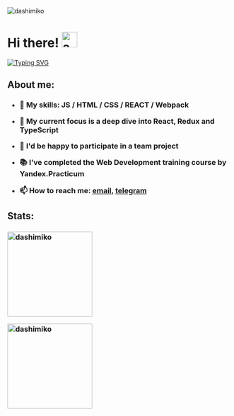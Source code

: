 <p align="left"> <img src="https://komarev.com/ghpvc/?username=dashimiko&label=Profile%20views&color=0e75b6&style=flat" alt="dashimiko" /> </p>

<h1 align="left">Hi there! <img src="https://media3.giphy.com/media/adi9Y9YdSpzOfdZ3UQ/giphy.gif?cid=ecf05e472ynv3ors1faqv896xiigdg8z5997koaqkesvx5w6&rid=giphy.gif&ct=g" alt="awesome parrot" with="35px" height="35px"></h1>
<p align="left"><a href="https://git.io/typing-svg"><img src="https://readme-typing-svg.demolab.com?font=Fira+Code&pause=500&width=465&lines=I'm+Dasha;beginner+frontend+developer;always+learning+new+things;" alt="Typing SVG"/></a></p>

<h2>About me:<h3>

- 🚀 My skills: JS / HTML / CSS / REACT / Webpack   

- 🔭 My current focus is a deep dive into React, Redux and TypeScript

- 👯 I'd be happy to participate in a team project

- 📚 I've completed the Web Development training course by Yandex.Practicum

- 📫 How to reach me: [email](mailto:dashamikolaichuk@gmail.com?), [telegram](https://t.me/da_miko) 

<h2>Stats:<h3>
  
<p><img src="https://github-readme-stats.vercel.app/api/top-langs?username=dashimiko&show_icons=true&locale=en&layout=compact&theme=react&hide_border=true&include_all_commits=true&count_private=true" alt="dashimiko" height="192px" /></p>
  
<p><img align="left" src="https://github-readme-streak-stats.herokuapp.com/?user=dashimiko&theme=react&layout=compact&hide_border=true" alt="dashimiko" height="192px"/></p>
